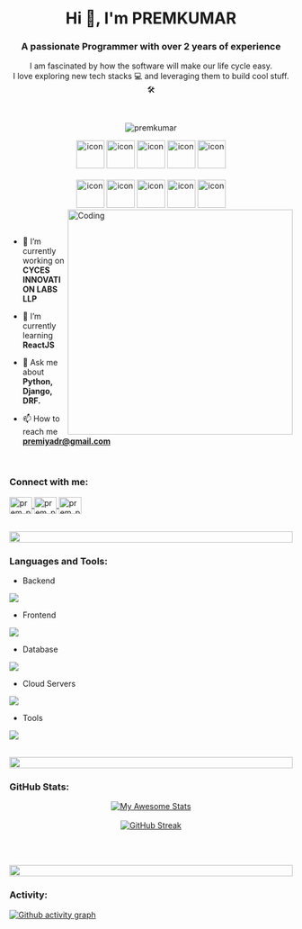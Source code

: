 <div align="center">
  <h1>Hi 👋, I'm PREMKUMAR</h1>
  <h3>A passionate Programmer with over 2 years of experience</h3>
  <p>
    I am fascinated by how the software will make our life cycle easy.<br>
    I love exploring new tech stacks 💻 and leveraging them to build cool stuff.🛠️
  </p>
  <br>
  <p> 
    <img src="https://komarev.com/ghpvc/?username=Prempgk&label=Profile%20views&color=0e75b6&style=flat" alt="premkumar" /> 
  </p>
  <img src="https://techstack-generator.vercel.app/python-icon.svg" alt="icon" width="50" height="50" />
  <img src="https://techstack-generator.vercel.app/django-icon.svg" alt="icon" width="50" height="50" />
  <img src="https://techstack-generator.vercel.app/mysql-icon.svg" alt="icon" width="50" height="50" />
  <img src="https://techstack-generator.vercel.app/restapi-icon.svg" alt="icon" width="50" height="50" />
  <img src="https://techstack-generator.vercel.app/js-icon.svg" alt="icon"width="50" height="50" />
</div>

<br>

<div align="center">
  <img src="https://techstack-generator.vercel.app/github-icon.svg" alt="icon" width="50" height="50" />
  <img src="https://techstack-generator.vercel.app/docker-icon.svg" alt="icon" width="50" height="50" />
  <img src="https://img.icons8.com/?size=100&id=20909&format=png&color=000000" alt="icon" width="50" height="50" />
  <img src="https://img.icons8.com/?size=100&id=38561&format=png&color=000000" alt="icon" width="50" height="50" />
  <img src="https://img.icons8.com/?size=100&id=21278&format=png&color=000000" alt="icon" width="50" height="50" />
</div>

<img align="right" alt="Coding" width="400" src="https://user-images.githubusercontent.com/74038190/229223263-cf2e4b07-2615-4f87-9c38-e37600f8381a.gif">
<br><br>

- 🔭 I’m currently working on **CYCES INNOVATION LABS LLP**

- 🌱 I’m currently learning **ReactJS**

- 💬 Ask me about **Python, Django, DRF.**

- 📫 How to reach me **premiyadr@gmail.com**

<br>

<h3 align="left">Connect with me:</h3>
<p align="left">
  <a href="https://www.linkedin.com/in/premkumar-p-g-416190230/" target="blank">
    <img align="center" src="https://raw.githubusercontent.com/rahuldkjain/github-profile-readme-generator/master/src/images/icons/Social/linked-in-alt.svg" alt="prem_pgk" height="30" width="40" />
  </a>
  <a href="https://stackoverflow.com/users/18604355/premkumar" target="blank">
    <img align="center" src="https://raw.githubusercontent.com/rahuldkjain/github-profile-readme-generator/master/src/images/icons/Social/stack-overflow.svg" alt="prem_pgk" height="30" width="40" />
  </a>
  <a href="https://www.instagram.com/prem_pgk/" target="blank">
    <img align="center" src="https://raw.githubusercontent.com/rahuldkjain/github-profile-readme-generator/master/src/images/icons/Social/instagram.svg" alt="prem_pgk" height="30" width="40" />
  </a>
</p>

<br>

<img src="https://i.imgur.com/dBaSKWF.gif" height="20" width="100%">

<h3 align="left">Languages and Tools:</h3>

- Backend
<p align="left">
  <a href="https://skillicons.dev">
    <img src="https://skillicons.dev/icons?i=python,django,fastapi" />
  </a>
</p>

- Frontend
<p align="left">
  <a href="https://skillicons.dev">
    <img src="https://skillicons.dev/icons?i=html,css,js" />
  </a>
</p>

- Database
<p align="left">
  <a href="https://skillicons.dev">
    <img src="https://skillicons.dev/icons?i=mysql,postgresql" />
  </a>
</p>

- Cloud Servers
<p align="left">
  <a href="https://skillicons.dev">
    <img src="https://skillicons.dev/icons?i=azure,aws,jenkins" />
  </a>
</p>

- Tools
<p align="left">
  <a href="https://skillicons.dev">
    <img src="https://skillicons.dev/icons?i=git,github,pycharm,vscode,postman,docker" />
  </a>
</p>

<br/>

<img src="https://i.imgur.com/dBaSKWF.gif" height="20" width="100%">

<h3 align="left">GitHub Stats:</h3>
<div align="center">

[![My Awesome Stats](https://awesome-github-stats.azurewebsites.net/user-stats/Prempgk?cardType=level&theme=highcontrast&preferLogin=false)](https://git.io/awesome-stats-card)
<br><br>
[![GitHub Streak](https://streak-stats.demolab.com?user=Prempgk&theme=python-dark&mode=weekly)](https://git.io/streak-stats)

</div>

<br><br>

<img src="https://i.imgur.com/dBaSKWF.gif" height="20" width="100%">

<h3 align="left">Activity:</h3>

[![Github activity graph](https://github-readme-activity-graph.vercel.app/graph?username=Prempgk&bg_color=0d1117&color=5aafd3&line=577bc1&point=95bae9&area=true&hide_border=true)](https://github.com/ashutosh00710/github-readme-activity-graph)
<br><br>
